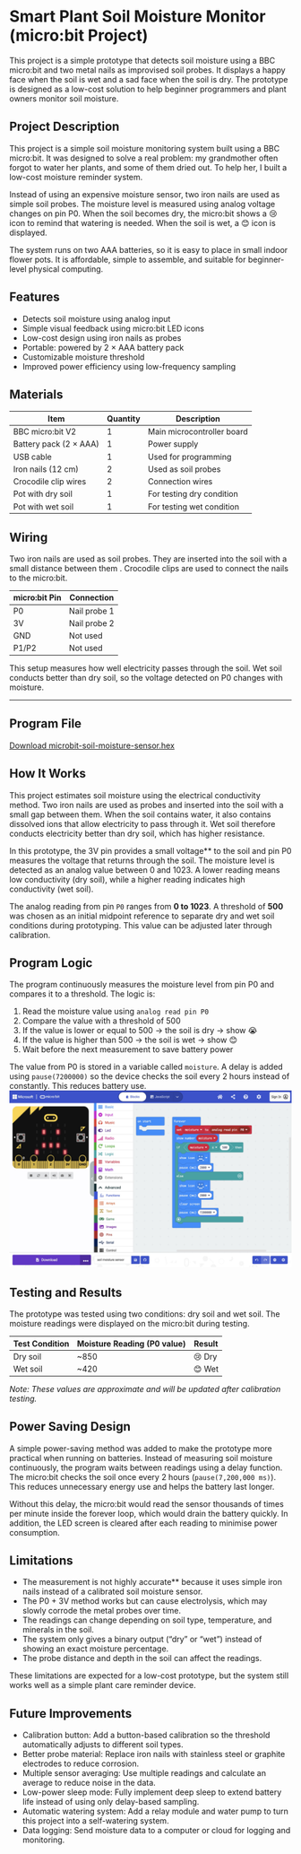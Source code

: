 # Smart Plant Soil Moisture Monitor (micro:bit Project)

This project is a simple prototype that detects soil moisture using a BBC micro:bit and two metal nails as improvised soil probes. It displays a happy face when the soil is wet and a sad face when the soil is dry. The prototype is designed as a low-cost solution to help beginner programmers and plant owners monitor soil moisture.

## Project Description

This project is a simple soil moisture monitoring system built using a BBC micro:bit. It was designed to solve a real problem: my grandmother often forgot to water her plants, and some of them dried out. To help her, I built a low-cost moisture reminder system.

Instead of using an expensive moisture sensor, two iron nails are used as simple soil probes. The moisture level is measured using analog voltage changes on pin P0. When the soil becomes dry, the micro:bit shows a 😢 icon to remind that watering is needed. When the soil is wet, a 😊 icon is displayed.

The system runs on two AAA batteries, so it is easy to place in small indoor flower pots. It is affordable, simple to assemble, and suitable for beginner-level physical computing.

## Features
- Detects soil moisture using analog input
- Simple visual feedback using micro:bit LED icons
- Low-cost design using iron nails as probes
- Portable: powered by 2 × AAA battery pack
- Customizable moisture threshold
- Improved power efficiency using low-frequency sampling
  
## Materials

| Item | Quantity | Description |
|------|----------|-------------|
| BBC micro:bit V2 | 1 | Main microcontroller board |
| Battery pack (2 × AAA) | 1 | Power supply |
| USB cable | 1 | Used for programming |
| Iron nails (12 cm) | 2 | Used as soil probes |
| Crocodile clip wires | 2 | Connection wires |
| Pot with dry soil | 1 | For testing dry condition |
| Pot with wet soil | 1 | For testing wet condition |

## Wiring

Two iron nails are used as soil probes. They are inserted into the soil with a small distance between them . Crocodile clips are used to connect the nails to the micro:bit.

| micro:bit Pin | Connection |
|---------------|------------|
| P0 | Nail probe 1 |
| 3V | Nail probe 2 |
| GND | Not used |
| P1/P2 | Not used |

This setup measures how well electricity passes through the soil. Wet soil conducts better than dry soil, so the voltage detected on P0 changes with moisture.

---
## Program File
[Download microbit-soil-moisture-sensor.hex](src/microbit-soil-moisture-sensor.hex)

## How It Works

This project estimates soil moisture using the electrical conductivity method. Two iron nails are used as probes and inserted into the soil with a small gap between them. When the soil contains water, it also contains dissolved ions that allow electricity to pass through it. Wet soil therefore conducts electricity better than dry soil, which has higher resistance.

In this prototype, the 3V pin provides a small voltage** to the soil and pin P0 measures the voltage that returns through the soil. The moisture level is detected as an analog value between 0 and 1023. A lower reading means low conductivity (dry soil), while a higher reading indicates high conductivity (wet soil).

The analog reading from pin `P0` ranges from **0 to 1023**. A threshold of **500** was chosen as an initial midpoint reference to separate dry and wet soil conditions during prototyping. This value can be adjusted later through calibration.

## Program Logic

The program continuously measures the moisture level from pin P0 and compares it to a threshold. The logic is:

1. Read the moisture value using `analog read pin P0`
2. Compare the value with a threshold of 500
3. If the value is lower or equal to 500 → the soil is dry → show 😭
4. If the value is higher than 500 → the soil is wet → show 😊
5. Wait before the next measurement to save battery power

The value from P0 is stored in a variable called `moisture`. A delay is added using `pause(7200000)` so the device checks the soil every 2 hours instead of constantly. This reduces battery use.
![MakeCode Program](docs/WechatIMG263.jpeg)

## Testing and Results

The prototype was tested using two conditions: dry soil and wet soil. The moisture readings were displayed on the micro:bit during testing.

| Test Condition | Moisture Reading (P0 value) | Result |
|----------------|-----------------------------|--------|
| Dry soil       | ~850                        | 😢 Dry |
| Wet soil       | ~420                        | 😊 Wet |

*Note: These values are approximate and will be updated after calibration testing.*

## Power Saving Design

A simple power-saving method was added to make the prototype more practical when running on batteries. Instead of measuring soil moisture continuously, the program waits between readings using a delay function. The micro:bit checks the soil once every 2 hours (`pause(7,200,000 ms)`). This reduces unnecessary energy use and helps the battery last longer.

Without this delay, the micro:bit would read the sensor thousands of times per minute inside the forever loop, which would drain the battery quickly. In addition, the LED screen is cleared after each reading to minimise power consumption.


## Limitations

- The measurement is not highly accurate** because it uses simple iron nails instead of a calibrated soil moisture sensor.
- The P0 + 3V method works but can cause electrolysis, which may slowly corrode the metal probes over time.
- The readings can change depending on soil type, temperature, and minerals in the soil.
- The system only gives a binary output (“dry” or “wet”) instead of showing an exact moisture percentage.
- The probe distance and depth in the soil can affect the readings.

These limitations are expected for a low-cost prototype, but the system still works well as a simple plant care reminder device.

## Future Improvements

- Calibration button: Add a button-based calibration so the threshold automatically adjusts to different soil types.
- Better probe material: Replace iron nails with stainless steel or graphite electrodes to reduce corrosion.
- Multiple sensor averaging: Use multiple readings and calculate an average to reduce noise in the data.
- Low-power sleep mode: Fully implement deep sleep to extend battery life instead of using only delay-based sampling.
- Automatic watering system: Add a relay module and water pump to turn this project into a self-watering system.
- Data logging: Send moisture data to a computer or cloud for logging and monitoring.



